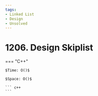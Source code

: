 ```yaml
---
tags:
- Linked List
- Design
- Unsolved
---
```



# 1206. Design Skiplist

=== "C++"

    $Time: O()$

    $Space: O()$

    ``` c++
    ```